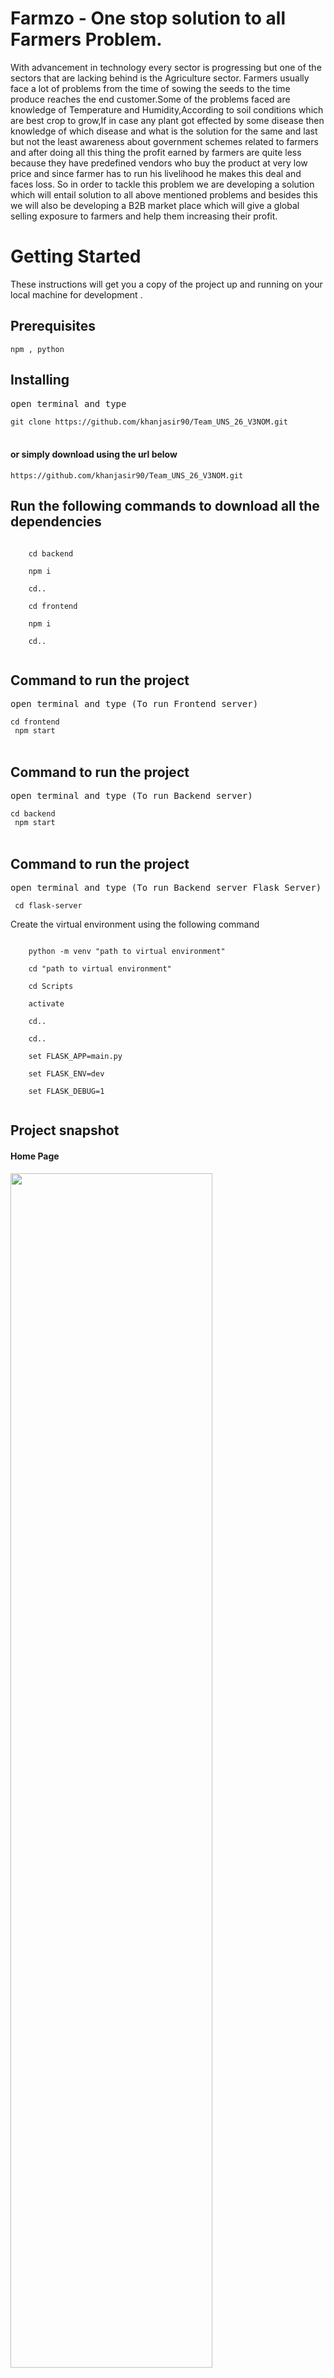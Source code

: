 # Farmzo - One stop solution to all Farmers Problem.

With advancement in technology every sector is progressing but one of the sectors that are lacking behind is the Agriculture sector.
Farmers usually face a lot of problems from the time of sowing the seeds to the time produce reaches the end customer.Some of the problems faced are knowledge of Temperature and Humidity,According to soil conditions which are best crop to grow,If in case any plant got effected by some disease then knowledge of which disease and what is the solution for the same and last but not the least awareness about government schemes related to farmers and after doing all this thing the profit earned by farmers are quite less because they have predefined vendors who buy the product at very low price and since farmer has to run his livelihood he makes this deal and faces loss.
So in order to tackle this problem we are developing a solution which will entail solution to all above mentioned problems and besides this we will also be developing a B2B market place which will give a global selling exposure to farmers and help them increasing their profit.

<h1>Getting Started</h1>
<p>These instructions will get you a copy of the project up and running on your local machine for development .</p>

<h2>Prerequisites</h2>
<code>npm , python</code>

<h2>Installing</h2>
<pre>open terminal and type</pre>
<code>git clone https://github.com/khanjasir90/Team_UNS_26_V3NOM.git</code><br><br>

<h4>or simply download using the url below</h4>
<code>https://github.com/khanjasir90/Team_UNS_26_V3NOM.git</code><br>

<h2>Run the following commands to download all the dependencies</h2>
<code>
    cd backend <br>
    npm i <br>
    cd.. <br>
    cd frontend <br>
    npm i <br>
    cd.. <br>
</code>

<h2>Command to run the project</h2>
<pre>open terminal and type (To run Frontend server)</pre>
<code>cd frontend <br> npm start</code><br><br>

<h2>Command to run the project</h2>
<pre>open terminal and type (To run Backend server)</pre>
<code>cd backend <br> npm start</code><br><br>

<h2>Command to run the project</h2>
<pre>open terminal and type (To run Backend server Flask Server)</pre>
<code> cd flask-server </code>
<p>Create the virtual environment using the following command</p>
<code>
    python -m venv "path to virtual environment" <br>
    cd "path to virtual environment" <br>
    cd Scripts <br>
    activate <br>
    cd.. <br>
    cd.. <br>
    set FLASK_APP=main.py <br>
    set FLASK_ENV=dev <br>
    set FLASK_DEBUG=1 <br>
</code>


<h2>Project snapshot</h2>

<h4>Home Page</h4>
<div>
<img src="https://github.com/khanjasir90/Team_UNS_26_V3NOM/blob/master/screenshot/home.JPG" width = 80% height= 70%><br>
</div><br>

<h4>Register</h4>
<div>
<img src="https://github.com/khanjasir90/Team_UNS_26_V3NOM/blob/master/screenshot/register.JPG" width = 80% height= 70%><br>
</div><br>

<h4>Dashboard Page</h4>
<div>
<img src="https://github.com/khanjasir90/Team_UNS_26_V3NOM/blob/master/screenshot/register.JPG" width = 80% height= 70%><br>
</div><br>


<h4>Analyse Crop Page</h4>
<div>
<img src="https://github.com/khanjasir90/Team_UNS_26_V3NOM/blob/master/screenshot/crop.JPG" width = 80% height= 70%><br>
</div><br>

<h2>Authors</h2>
<blockquote>
  Mohd Jasir Khan<br>
  Mohammed Moazzam Khan <br>
  Arun Jangra <br>
  Bhanu Arora <br>
</blockquote>

<div align="center">
    <h3>========Thank You !!!=========</h3>
</div>
